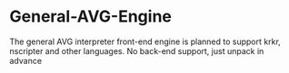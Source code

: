 # General-AVG-Engine
The general AVG interpreter front-end engine is planned to support krkr, nscripter and other languages.  No back-end support, just unpack in advance
